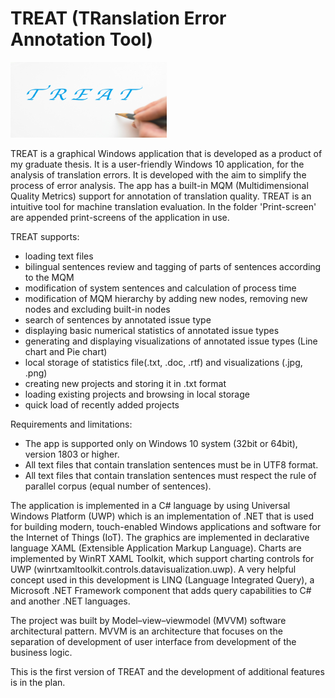 # TREAT (TRanslation Error Annotation Tool)

<img src="https://github.com/SuzanaMajcunic/AnalysisOfTranslationErrors/blob/master/Print-screens/Logo_TREAT.png" title="TREAT logo" width="250">

TREAT is a graphical Windows application that is developed as a product of my graduate thesis. It is a user-friendly Windows 10 application, for the analysis of translation errors. It is developed with the aim to simplify the process of error analysis. The app has a built-in MQM (Multidimensional Quality Metrics) support for annotation of translation quality. TREAT is an intuitive tool for machine translation evaluation. In the folder 'Print-screen' are appended print-screens of the application in use.

TREAT supports:
- loading text files
- bilingual sentences review and tagging of parts of sentences according to the MQM
- modification of system sentences and calculation of process time
- modification of MQM hierarchy by adding new nodes, removing new nodes and excluding built-in nodes
- search of sentences by annotated issue type
- displaying basic numerical statistics of annotated issue types
- generating and displaying visualizations of annotated issue types (Line chart and Pie chart)
- local storage of statistics file(.txt, .doc, .rtf) and visualizations (.jpg, .png)
- creating new projects and storing it in .txt format
- loading existing projects and browsing in local storage
- quick load of recently added projects

Requirements and limitations:
- The app is supported only on Windows 10 system (32bit or 64bit), version 1803 or higher.
- All text files that contain translation sentences must be in UTF8 format.
- All text files that contain translation sentences must respect the rule of parallel corpus (equal number of sentences).

The application is implemented in a C# language by using Universal Windows Platform (UWP) which is an implementation of .NET that is used for building modern, touch-enabled Windows applications and software for the Internet of Things (IoT). The graphics are implemented in declarative language XAML (Extensible Application Markup Language).
Charts are implemented by WinRT XAML Toolkit, which support charting controls for UWP (winrtxamltoolkit.controls.datavisualization.uwp).
A very helpful concept used in this development is LINQ (Language Integrated Query), a Microsoft .NET Framework component that adds query capabilities to C# and another .NET languages.

The project was built by Model–view–viewmodel (MVVM) software architectural pattern. MVVM is an architecture that focuses on the separation of development of user interface from development of the business logic.

This is the first version of TREAT and the development of additional features is in the plan.
